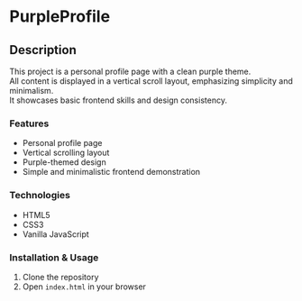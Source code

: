 # PurpleProfile

## Description

This project is a personal profile page with a clean purple theme.  
All content is displayed in a vertical scroll layout, emphasizing simplicity and minimalism.  
It showcases basic frontend skills and design consistency.

### Features
- Personal profile page
- Vertical scrolling layout
- Purple-themed design
- Simple and minimalistic frontend demonstration

### Technologies
- HTML5
- CSS3
- Vanilla JavaScript

### Installation & Usage
1. Clone the repository
2. Open `index.html` in your browser
